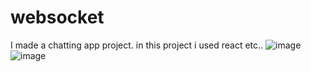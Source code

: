 # websocket
I made a chatting app project. in this project i used react etc..
![image](https://github.com/user-attachments/assets/68750d34-baf9-41ae-a720-58a7033e7d66)
![image](https://github.com/user-attachments/assets/50308306-638e-411f-869e-4b1b5de69324)
